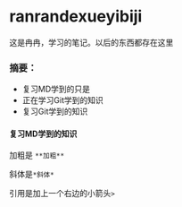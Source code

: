 # ranrandexueyibiji

这是冉冉，学习的笔记。以后的东西都存在这里

### 摘要：

* 复习MD学到的只是
* 正在学习Git学到的知识
* 复习Git学到的知识



#### 复习MD学到的知识

加粗是 `**加粗**`

斜体是`*斜体*`

引用是加上一个右边的小箭头`>`





####  